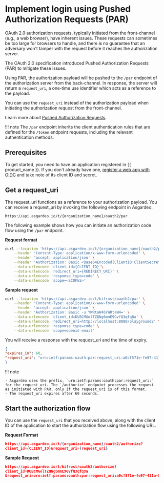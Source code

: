 # Implement login using Pushed Authorization Requests (PAR)

OAuth 2.0 authorization requests, typically initiated from the front-channel (e.g., a web browser), have inherent issues. These requests can sometimes be too large for browsers to handle, and there is no guarantee that an adversary won't tamper with the request before it reaches the authorization server.

The OAuth 2.0 specification introduced Pushed Authorization Requests (PAR) to mitigate these issues.

Using PAR, the authorization payload will be pushed to the `/par` endpoint of the authorization server from the back-channel. In response, the server will return a `request_uri`, a one-time use identifier which acts as a reference to the payload.

You can use the `request_uri` instead of the authorization payload when initiating the authorization request from the front-channel.

Learn more about [Pushed Authorization Requests]({{base_path}}/references/pushed-authorization-requests/).

!!! note
    The `/par` endpoint inherits the client authentication rules that are defined for the `/token` endpoint requests, including the relevant authentication methods.

## Prerequisites

To get started, you need to have an application registered in {{ product_name }}. If you don't already have one, [register a web app with OIDC]({{base_path}}/guides/applications/register-oidc-web-app/) and take note of its client ID and secret.

## Get a request_uri

The request_uri functions as a reference to your authorization payload. You can receive a request_uri by invoking the following endpoint in Asgardeo.

```
https://api.asgardeo.io/t/{organization_name}/oauth2/par
```

The following example shows how you can initiate an authorization code flow using the `/par` endpoint.

**Request format**

```bash
curl --location 'https://api.asgardeo.io/t/{organization_name}/oauth2/par' \
    --header 'Content-Type: application/x-www-form-urlencoded' \
    --header 'accept: application/json' \
    --header 'Authorization: Basic <Base64Encoded(ClientID:ClientSecret)>' \
    --data-urlencode 'client_id={CLIENT_ID}'\
    --data-urlencode 'redirect_uri={REDIRECT_URI}' \
    --data-urlencode 'response_type=code' \
    --data-urlencode 'scope=<SCOPES>'
```

**Sample request**

```bash
curl --location 'https://api.asgardeo.io/t/bifrost/oauth2/par' \
    --header 'Content-Type: application/x-www-form-urlencoded' \
    --header 'accept: application/json' \
    --header 'Authorization: Basic -u YWRtaW46YWRtaW4=' \
    --data-urlencode 'client_id=DUBCMGolTZQNg6mmE9GvfQ3qfq8a' \
    --data-urlencode 'redirect_uri=http://localhost:8080/playground2' \
    --data-urlencode 'response_type=code' \
    --data-urlencode 'scope=openid email'
```

You will receive a response with the request_uri and the time of expiry.

```json
{
"expires_in": 60,
"request_uri": "urn:ietf:params:oauth:par:request_uri:a0cf571e-fe97-411a-8f33-3c01913c0e5f"
}
```

!!! note

    - Asgardeo uses the prefix, `urn:ietf:params:oauth:par:request_uri:` for the request_uri. The `/authorize` endpoint processes the request as initiated with PAR, only if the request_uri is of this format.
    - The request_uri expires after 60 seconds.

## Start the authorization flow

You can use the `request_uri` that you received above, along with the client ID of the application to start the authorization flow using the following URL.

**Request Format**

``` json
https://api.asgardeo.io/t/{organization_name}/oauth2/authorize?
client_id={CLIENT_ID}&request_uri={request_uri}
```

**Sample Request**

``` json
https://api.asgardeo.io/t/bifrost/oauth2/authorize?
client_id=DUBCMGolTZQNg6mmE9GvfQ3qfq8a
&request_uri=urn:ietf:params:oauth:par:request_uri:a0cf571e-fe97-411a-8f33-3c01913c0e5f
```